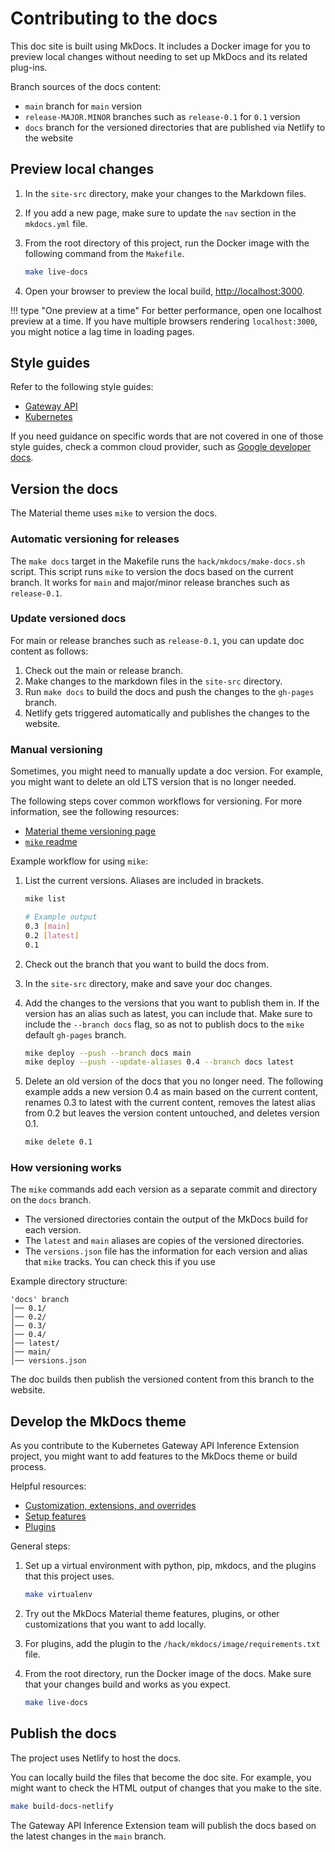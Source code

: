 # Contributing to the docs

This doc site is built using MkDocs. It includes a Docker image for you to preview local changes without needing to set up MkDocs and its related plug-ins.

Branch sources of the docs content:

- `main` branch for `main` version
- `release-MAJOR.MINOR` branches such as `release-0.1` for `0.1` version
- `docs` branch for the versioned directories that are published via Netlify to the website

## Preview local changes

1. In the `site-src` directory, make your changes to the Markdown files.

2. If you add a new page, make sure to update the `nav` section in the `mkdocs.yml` file.

3. From the root directory of this project, run the Docker image with the following command from the `Makefile`.
   ```sh
   make live-docs
   ```

4. Open your browser to preview the local build, [http://localhost:3000](http://localhost:3000).

!!! type "One preview at a time"
    For better performance, open one localhost preview at a time. If you have multiple browsers rendering `localhost:3000`, you might notice a lag time in loading pages.

## Style guides

Refer to the following style guides:

* [Gateway API](https://gateway-api.sigs.k8s.io/contributing/style-guide/)
* [Kubernetes](https://kubernetes.io/docs/contribute/style/style-guide/)

If you need guidance on specific words that are not covered in one of those style guides, check a common cloud provider, such as [Google developer docs](https://developers.google.com/style).

## Version the docs

The Material theme uses `mike` to version the docs. 

### Automatic versioning for releases

The `make docs` target in the Makefile runs the `hack/mkdocs/make-docs.sh` script. This script runs `mike` to version the docs based on the current branch. It works for `main` and major/minor release branches such as `release-0.1`.

### Update versioned docs

For main or release branches such as `release-0.1`, you can update doc content as follows:

1. Check out the main or release branch.
2. Make changes to the markdown files in the `site-src` directory.
3. Run `make docs` to build the docs and push the changes to the `gh-pages` branch.
4. Netlify gets triggered automatically and publishes the changes to the website.

### Manual versioning

Sometimes, you might need to manually update a doc version. For example, you might want to delete an old LTS version that is no longer needed.

The following steps cover common workflows for versioning. For more information, see the following resources:

* [Material theme versioning page](https://squidfunk.github.io/mkdocs-material/setup/setting-up-versioning/)
* [`mike` readme](https://github.com/jimporter/mike)

Example workflow for using `mike`:

1. List the current versions. Aliases are included in brackets.
   ```sh
   mike list

   # Example output
   0.3 [main]
   0.2 [latest]
   0.1
   ```

2. Check out the branch that you want to build the docs from.

3. In the `site-src` directory, make and save your doc changes.

4. Add the changes to the versions that you want to publish them in. If the version has an alias such as latest, you can include that. Make sure to include the `--branch docs` flag, so as not to publish docs to the `mike` default `gh-pages` branch.
   ```sh
   mike deploy --push --branch docs main
   mike deploy --push --update-aliases 0.4 --branch docs latest
   ```

5. Delete an old version of the docs that you no longer need. The following example adds a new version 0.4 as main based on the current content, renames 0.3 to latest with the current content, removes the latest alias from 0.2 but leaves the version content untouched, and deletes version 0.1.
   ```sh
   mike delete 0.1
   ```

### How versioning works

The `mike` commands add each version as a separate commit and directory on the `docs` branch. 

* The versioned directories contain the output of the MkDocs build for each version. 
* The `latest` and `main` aliases are copies of the versioned directories.
* The `versions.json` file has the information for each version and alias that `mike` tracks. You can check this if you use 

Example directory structure:

```plaintext
'docs' branch
│── 0.1/
│── 0.2/
│── 0.3/
│── 0.4/
│── latest/
│── main/
│── versions.json
```

The doc builds then publish the versioned content from this branch to the website.

## Develop the MkDocs theme

As you contribute to the Kubernetes Gateway API Inference Extension project, you might want to add features to the MkDocs theme or build process.

Helpful resources:
   
* [Customization, extensions, and overrides](https://squidfunk.github.io/mkdocs-material/customization/)
* [Setup features](https://squidfunk.github.io/mkdocs-material/setup/)
* [Plugins](https://squidfunk.github.io/mkdocs-material/plugins/)

General steps:

1. Set up a virtual environment with python, pip, mkdocs, and the plugins that this project uses.
   ```sh
   make virtualenv
   ```

2. Try out the MkDocs Material theme features, plugins, or other customizations that you want to add locally.

3. For plugins, add the plugin to the `/hack/mkdocs/image/requirements.txt` file.

4. From the root directory, run the Docker image of the docs. Make sure that your changes build and works as you expect.
   ```sh
   make live-docs
   ```

## Publish the docs

The project uses Netlify to host the docs. 

You can locally build the files that become the doc site. For example, you might want to check the HTML output of changes that you make to the site.

```sh
make build-docs-netlify
```

The Gateway API Inference Extension team will publish the docs based on the latest changes in the `main` branch.